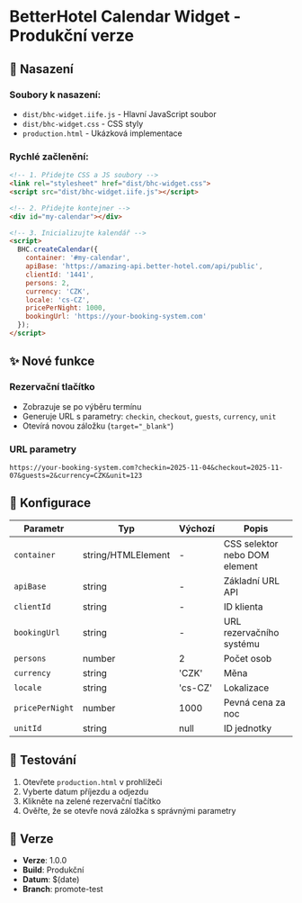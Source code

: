 # BetterHotel Calendar Widget - Produkční verze

## 🚀 Nasazení

### Soubory k nasazení:
- `dist/bhc-widget.iife.js` - Hlavní JavaScript soubor
- `dist/bhc-widget.css` - CSS styly
- `production.html` - Ukázková implementace

### Rychlé začlenění:

```html
<!-- 1. Přidejte CSS a JS soubory -->
<link rel="stylesheet" href="dist/bhc-widget.css">
<script src="dist/bhc-widget.iife.js"></script>

<!-- 2. Přidejte kontejner -->
<div id="my-calendar"></div>

<!-- 3. Inicializujte kalendář -->
<script>
  BHC.createCalendar({
    container: '#my-calendar',
    apiBase: 'https://amazing-api.better-hotel.com/api/public',
    clientId: '1441',
    persons: 2,
    currency: 'CZK',
    locale: 'cs-CZ',
    pricePerNight: 1000,
    bookingUrl: 'https://your-booking-system.com'
  });
</script>
```

## ✨ Nové funkce

### Rezervační tlačítko
- Zobrazuje se po výběru termínu
- Generuje URL s parametry: `checkin`, `checkout`, `guests`, `currency`, `unit`
- Otevírá novou záložku (`target="_blank"`)

### URL parametry
```
https://your-booking-system.com?checkin=2025-11-04&checkout=2025-11-07&guests=2&currency=CZK&unit=123
```

## 🔧 Konfigurace

| Parametr | Typ | Výchozí | Popis |
|----------|-----|---------|-------|
| `container` | string/HTMLElement | - | CSS selektor nebo DOM element |
| `apiBase` | string | - | Základní URL API |
| `clientId` | string | - | ID klienta |
| `bookingUrl` | string | - | URL rezervačního systému |
| `persons` | number | 2 | Počet osob |
| `currency` | string | 'CZK' | Měna |
| `locale` | string | 'cs-CZ' | Lokalizace |
| `pricePerNight` | number | 1000 | Pevná cena za noc |
| `unitId` | string | null | ID jednotky |

## 📱 Testování

1. Otevřete `production.html` v prohlížeči
2. Vyberte datum příjezdu a odjezdu
3. Klikněte na zelené rezervační tlačítko
4. Ověřte, že se otevře nová záložka s správnými parametry

## 🎯 Verze

- **Verze**: 1.0.0
- **Build**: Produkční
- **Datum**: $(date)
- **Branch**: promote-test
